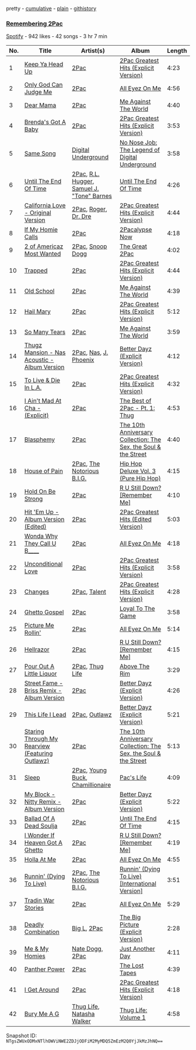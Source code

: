 pretty - [cumulative](/playlists/cumulative/6vpXSVefNo73POjhwyiWmu.md) - [plain](/playlists/plain/6vpXSVefNo73POjhwyiWmu) - [githistory](https://github.githistory.xyz/mackorone/spotify-playlist-archive/blob/main/playlists/plain/6vpXSVefNo73POjhwyiWmu)

### [Remembering 2Pac](https://open.spotify.com/playlist/6vpXSVefNo73POjhwyiWmu)

> 

[Spotify](https://open.spotify.com/user/spotify) - 942 likes - 42 songs - 3 hr 7 min

| No. | Title | Artist(s) | Album | Length |
|---|---|---|---|---|
| 1 | [Keep Ya Head Up](https://open.spotify.com/track/430TwEETfJUHGdslOabGoQ) | [2Pac](https://open.spotify.com/artist/1ZwdS5xdxEREPySFridCfh) | [2Pac Greatest Hits \(Explicit Version\)](https://open.spotify.com/album/6KwC7GaK6R7Uphby8bnmqk) | 4:23 |
| 2 | [Only God Can Judge Me](https://open.spotify.com/track/13XHuE00ElL5thSxkaEXxK) | [2Pac](https://open.spotify.com/artist/1ZwdS5xdxEREPySFridCfh) | [All Eyez On Me](https://open.spotify.com/album/4CzT5ueFBRpbILw34HQYxi) | 4:56 |
| 3 | [Dear Mama](https://open.spotify.com/track/2wdHKp5CBgJ8mlO7Cq84Xd) | [2Pac](https://open.spotify.com/artist/1ZwdS5xdxEREPySFridCfh) | [Me Against The World](https://open.spotify.com/album/5ASoLiKB7ffqusD9X9wQlS) | 4:40 |
| 4 | [Brenda's Got A Baby](https://open.spotify.com/track/6WFUKaybbXrMkaw07YnngG) | [2Pac](https://open.spotify.com/artist/1ZwdS5xdxEREPySFridCfh) | [2Pac Greatest Hits \(Explicit Version\)](https://open.spotify.com/album/6KwC7GaK6R7Uphby8bnmqk) | 3:53 |
| 5 | [Same Song](https://open.spotify.com/track/2egsXB7S1yw6N9JFpb79LB) | [Digital Underground](https://open.spotify.com/artist/7jocoSCuCtpCxCI6IbP8ye) | [No Nose Job: The Legend of Digital Underground](https://open.spotify.com/album/4RHzW0i7RW5T2bgZMlPiqI) | 3:58 |
| 6 | [Until The End Of Time](https://open.spotify.com/track/02qO38tLXcbfwoEiDP7CbH) | [2Pac](https://open.spotify.com/artist/1ZwdS5xdxEREPySFridCfh), [R.L\. Hugger](https://open.spotify.com/artist/6tUtWRGkgU68o7EblHWxgM), [Samuel J\. "Tone" Barnes](https://open.spotify.com/artist/4huJyydJJ5UeK2tSuZ70gc) | [Until The End Of Time](https://open.spotify.com/album/2lxYSUgQdH38FdZnegAt0f) | 4:26 |
| 7 | [California Love \- Original Version](https://open.spotify.com/track/2eU63GLRBeMOszGRTCEE9E) | [2Pac](https://open.spotify.com/artist/1ZwdS5xdxEREPySFridCfh), [Roger](https://open.spotify.com/artist/3GMoVpWJy4smKuxFuFTwXC), [Dr\. Dre](https://open.spotify.com/artist/6DPYiyq5kWVQS4RGwxzPC7) | [2Pac Greatest Hits \(Explicit Version\)](https://open.spotify.com/album/6KwC7GaK6R7Uphby8bnmqk) | 4:44 |
| 8 | [If My Homie Calls](https://open.spotify.com/track/0iX6mzHk8O0ydBnQJOX9wB) | [2Pac](https://open.spotify.com/artist/1ZwdS5xdxEREPySFridCfh) | [2Pacalypse Now](https://open.spotify.com/album/5Ijk8JGsEkwCZd5i0Iy09a) | 4:18 |
| 9 | [2 of Americaz Most Wanted](https://open.spotify.com/track/10chiJXQj9O21GtGII8mdE) | [2Pac](https://open.spotify.com/artist/1ZwdS5xdxEREPySFridCfh), [Snoop Dogg](https://open.spotify.com/artist/7hJcb9fa4alzcOq3EaNPoG) | [The Great 2Pac](https://open.spotify.com/album/0TBwMjqm1esajO8c3dtDAi) | 4:02 |
| 10 | [Trapped](https://open.spotify.com/track/0t10UnkoLi4xNB6KmhVTUH) | [2Pac](https://open.spotify.com/artist/1ZwdS5xdxEREPySFridCfh) | [2Pac Greatest Hits \(Explicit Version\)](https://open.spotify.com/album/6KwC7GaK6R7Uphby8bnmqk) | 4:44 |
| 11 | [Old School](https://open.spotify.com/track/30RYNh3035tpMN8eF50VEB) | [2Pac](https://open.spotify.com/artist/1ZwdS5xdxEREPySFridCfh) | [Me Against The World](https://open.spotify.com/album/5ASoLiKB7ffqusD9X9wQlS) | 4:39 |
| 12 | [Hail Mary](https://open.spotify.com/track/0W79y7M0f7qbaIpYCJ6wWO) | [2Pac](https://open.spotify.com/artist/1ZwdS5xdxEREPySFridCfh) | [2Pac Greatest Hits \(Explicit Version\)](https://open.spotify.com/album/6KwC7GaK6R7Uphby8bnmqk) | 5:12 |
| 13 | [So Many Tears](https://open.spotify.com/track/5aFLEMNvORv8MXpd4lR0HQ) | [2Pac](https://open.spotify.com/artist/1ZwdS5xdxEREPySFridCfh) | [Me Against The World](https://open.spotify.com/album/5ASoLiKB7ffqusD9X9wQlS) | 3:59 |
| 14 | [Thugz Mansion \- Nas Acoustic \- Album Version](https://open.spotify.com/track/2I3qhLbzYZg7I2Ee0UZiGO) | [2Pac](https://open.spotify.com/artist/1ZwdS5xdxEREPySFridCfh), [Nas](https://open.spotify.com/artist/20qISvAhX20dpIbOOzGK3q), [J\. Phoenix](https://open.spotify.com/artist/2yhOwlNZ2v49Vwq5Vco0mn) | [Better Dayz \(Explicit Version\)](https://open.spotify.com/album/3XckjsLRAxTYng0IeqS4aj) | 4:12 |
| 15 | [To Live & Die In L.A.](https://open.spotify.com/track/4MVIUDItVUE29y6TMSsCqg) | [2Pac](https://open.spotify.com/artist/1ZwdS5xdxEREPySFridCfh) | [2Pac Greatest Hits \(Explicit Version\)](https://open.spotify.com/album/6KwC7GaK6R7Uphby8bnmqk) | 4:32 |
| 16 | [I Ain't Mad At Cha \- \(Explicit\)](https://open.spotify.com/track/5IruGb6BKWcB7hpPnj4YQO) | [2Pac](https://open.spotify.com/artist/1ZwdS5xdxEREPySFridCfh) | [The Best of 2Pac \- Pt\. 1: Thug](https://open.spotify.com/album/3oaGekoJ37K0waoYjDzaRr) | 4:53 |
| 17 | [Blasphemy](https://open.spotify.com/track/63NcMN1RQkfHMfEdkoQPEc) | [2Pac](https://open.spotify.com/artist/1ZwdS5xdxEREPySFridCfh) | [The 10th Anniversary Collection: The Sex, the Soul & the Street](https://open.spotify.com/album/2B55A6eYzOSt1AzImsFqLe) | 4:40 |
| 18 | [House of Pain](https://open.spotify.com/track/1VFKAW4sasZv46WVQOfPbP) | [2Pac](https://open.spotify.com/artist/1ZwdS5xdxEREPySFridCfh), [The Notorious B.I.G.](https://open.spotify.com/artist/5me0Irg2ANcsgc93uaYrpb) | [Hip Hop Deluxe Vol\. 3 \(Pure Hip Hop\)](https://open.spotify.com/album/4wYxpt0NJres3BuwN0sJJT) | 4:15 |
| 19 | [Hold On Be Strong](https://open.spotify.com/track/3s9vZmnmGKjNlccUq5360j) | [2Pac](https://open.spotify.com/artist/1ZwdS5xdxEREPySFridCfh) | [R U Still Down? \[Remember Me\]](https://open.spotify.com/album/5rZPctLvC5HAZQUXZXjLIF) | 4:10 |
| 20 | [Hit 'Em Up \- Album Version \(Edited\)](https://open.spotify.com/track/7BwU0CbA2gwWFggmGYpo3e) | [2Pac](https://open.spotify.com/artist/1ZwdS5xdxEREPySFridCfh) | [2Pac Greatest Hits \(Edited Version\)](https://open.spotify.com/album/55t8JpxGCmvclW3n7XFfKW) | 5:03 |
| 21 | [Wonda Why They Call U B\_\_\_\_](https://open.spotify.com/track/47lnB0fWXHnI5CBMx0OXB3) | [2Pac](https://open.spotify.com/artist/1ZwdS5xdxEREPySFridCfh) | [All Eyez On Me](https://open.spotify.com/album/4CzT5ueFBRpbILw34HQYxi) | 4:18 |
| 22 | [Unconditional Love](https://open.spotify.com/track/6HT2i6jZ1iXGmuwKZK8nuv) | [2Pac](https://open.spotify.com/artist/1ZwdS5xdxEREPySFridCfh) | [2Pac Greatest Hits \(Explicit Version\)](https://open.spotify.com/album/6KwC7GaK6R7Uphby8bnmqk) | 3:58 |
| 23 | [Changes](https://open.spotify.com/track/3Wyc7M8twhxeyaC51BcQYb) | [2Pac](https://open.spotify.com/artist/1ZwdS5xdxEREPySFridCfh), [Talent](https://open.spotify.com/artist/33JfM2NgTRFT9wMoQvcv6T) | [2Pac Greatest Hits \(Explicit Version\)](https://open.spotify.com/album/6KwC7GaK6R7Uphby8bnmqk) | 4:28 |
| 24 | [Ghetto Gospel](https://open.spotify.com/track/2MQ51y5NhCyva4SgWmK2Me) | [2Pac](https://open.spotify.com/artist/1ZwdS5xdxEREPySFridCfh) | [Loyal To The Game](https://open.spotify.com/album/6reqzR9irdAHWR8abHyqbG) | 3:58 |
| 25 | [Picture Me Rollin'](https://open.spotify.com/track/37zQVgP3aTLKNvluXLB5Ii) | [2Pac](https://open.spotify.com/artist/1ZwdS5xdxEREPySFridCfh) | [All Eyez On Me](https://open.spotify.com/album/4CzT5ueFBRpbILw34HQYxi) | 5:14 |
| 26 | [Hellrazor](https://open.spotify.com/track/34MTHbcQdJmj6UHLqtsaVF) | [2Pac](https://open.spotify.com/artist/1ZwdS5xdxEREPySFridCfh) | [R U Still Down? \[Remember Me\]](https://open.spotify.com/album/5rZPctLvC5HAZQUXZXjLIF) | 4:15 |
| 27 | [Pour Out A Little Liquor](https://open.spotify.com/track/1KAc4MIYOwHPBO21Vqtko4) | [2Pac](https://open.spotify.com/artist/1ZwdS5xdxEREPySFridCfh), [Thug Life](https://open.spotify.com/artist/76fO70b6BK2xt3UVOe4BIZ) | [Above The Rim](https://open.spotify.com/album/4sVcB2ZFsFla2ltgFfjNBn) | 3:29 |
| 28 | [Street Fame \- Briss Remix \- Album Version](https://open.spotify.com/track/7n5VK1PYF2QSyvhsg2hLZ5) | [2Pac](https://open.spotify.com/artist/1ZwdS5xdxEREPySFridCfh) | [Better Dayz \(Explicit Version\)](https://open.spotify.com/album/3XckjsLRAxTYng0IeqS4aj) | 4:26 |
| 29 | [This Life I Lead](https://open.spotify.com/track/53qPogqlbP5IxlQsFhYkns) | [2Pac](https://open.spotify.com/artist/1ZwdS5xdxEREPySFridCfh), [Outlawz](https://open.spotify.com/artist/2jp3Fk52x0HbymU0lNYbSC) | [Better Dayz \(Explicit Version\)](https://open.spotify.com/album/3XckjsLRAxTYng0IeqS4aj) | 5:21 |
| 30 | [Staring Through My Rearview \(Featuring Outlawz\)](https://open.spotify.com/track/4uSO91Q6jEKKIj7zGJdEG1) | [2Pac](https://open.spotify.com/artist/1ZwdS5xdxEREPySFridCfh) | [The 10th Anniversary Collection: The Sex, the Soul & the Street](https://open.spotify.com/album/2B55A6eYzOSt1AzImsFqLe) | 5:13 |
| 31 | [Sleep](https://open.spotify.com/track/4RiCeO9MKbmsjgqcLUCZ5z) | [2Pac](https://open.spotify.com/artist/1ZwdS5xdxEREPySFridCfh), [Young Buck](https://open.spotify.com/artist/4pr7J7wzgObkE3DD3Izi7q), [Chamillionaire](https://open.spotify.com/artist/6vdMPayKk8YJxxeNP5oMCb) | [Pac's Life](https://open.spotify.com/album/6scHUqEBwR5DCyqmxP3092) | 4:09 |
| 32 | [My Block \- Nitty Remix \- Album Version](https://open.spotify.com/track/2bh9H1cDsivDAbpg0hjxA6) | [2Pac](https://open.spotify.com/artist/1ZwdS5xdxEREPySFridCfh) | [Better Dayz \(Explicit Version\)](https://open.spotify.com/album/3XckjsLRAxTYng0IeqS4aj) | 5:22 |
| 33 | [Ballad Of A Dead Soulja](https://open.spotify.com/track/0HDpViLSCC2M8GNFDkbMqo) | [2Pac](https://open.spotify.com/artist/1ZwdS5xdxEREPySFridCfh) | [Until The End Of Time](https://open.spotify.com/album/2lxYSUgQdH38FdZnegAt0f) | 4:15 |
| 34 | [I Wonder If Heaven Got A Ghetto](https://open.spotify.com/track/1ec6IDtSwq5rJdCog7GDZz) | [2Pac](https://open.spotify.com/artist/1ZwdS5xdxEREPySFridCfh) | [R U Still Down? \[Remember Me\]](https://open.spotify.com/album/5rZPctLvC5HAZQUXZXjLIF) | 4:19 |
| 35 | [Holla At Me](https://open.spotify.com/track/1aBXNJsLuOeo6ZIeNRkbRc) | [2Pac](https://open.spotify.com/artist/1ZwdS5xdxEREPySFridCfh) | [All Eyez On Me](https://open.spotify.com/album/4CzT5ueFBRpbILw34HQYxi) | 4:55 |
| 36 | [Runnin' \(Dying To Live\)](https://open.spotify.com/track/4yEBMoqgPhCmIQsyLZ0IA4) | [2Pac](https://open.spotify.com/artist/1ZwdS5xdxEREPySFridCfh), [The Notorious B.I.G.](https://open.spotify.com/artist/5me0Irg2ANcsgc93uaYrpb) | [Runnin' \(Dying To Live\) \[International Version\]](https://open.spotify.com/album/4iSFl3rxpjqZwWOEewvrAc) | 3:51 |
| 37 | [Tradin War Stories](https://open.spotify.com/track/0uvnwBGPHODpAvu3wwcNaV) | [2Pac](https://open.spotify.com/artist/1ZwdS5xdxEREPySFridCfh) | [All Eyez On Me](https://open.spotify.com/album/4CzT5ueFBRpbILw34HQYxi) | 5:29 |
| 38 | [Deadly Combination](https://open.spotify.com/track/4vPIIhg8qD4GKhxhiX5iLy) | [Big L](https://open.spotify.com/artist/30fiiwr2EeZp1tAhzYCmyM), [2Pac](https://open.spotify.com/artist/1ZwdS5xdxEREPySFridCfh) | [The Big Picture \(Explicit Version\)](https://open.spotify.com/album/2GJNq4qI1bVUGheC2Qevfn) | 2:28 |
| 39 | [Me & My Homies](https://open.spotify.com/track/1SI8ZvUR18udBOC0NnRnhG) | [Nate Dogg](https://open.spotify.com/artist/1Oa0bMld0A3u5OTYfMzp5h), [2Pac](https://open.spotify.com/artist/1ZwdS5xdxEREPySFridCfh) | [Just Another Day](https://open.spotify.com/album/5vRXdMF5ptpadANTrFofff) | 4:11 |
| 40 | [Panther Power](https://open.spotify.com/track/3eQXXS12xUSBJR2WOT2Mjy) | [2Pac](https://open.spotify.com/artist/1ZwdS5xdxEREPySFridCfh) | [The Lost Tapes](https://open.spotify.com/album/4fz5n9W5nHZJ1o4WCVK8vC) | 4:39 |
| 41 | [I Get Around](https://open.spotify.com/track/0wgI5xdpNlv7vSVQCTSBPU) | [2Pac](https://open.spotify.com/artist/1ZwdS5xdxEREPySFridCfh) | [2Pac Greatest Hits \(Explicit Version\)](https://open.spotify.com/album/6KwC7GaK6R7Uphby8bnmqk) | 4:18 |
| 42 | [Bury Me A G](https://open.spotify.com/track/3A0R2q4U2Z8IEts6IwjSmi) | [Thug Life](https://open.spotify.com/artist/76fO70b6BK2xt3UVOe4BIZ), [Natasha Walker](https://open.spotify.com/artist/3cmNLYZiFAGUQ2HxjsTM9z) | [Thug Life: Volume 1](https://open.spotify.com/album/0zv9Yp2IiNxbav25dAyS6H) | 4:58 |

Snapshot ID: `NTgsZWUxODMxNTlhOWViNWE2ZDJjODFiM2MyMDQ5ZmEzM2Q0YjJkMzJhNQ==`

